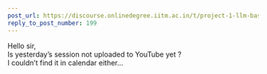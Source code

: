```yaml
---
post_url: https://discourse.onlinedegree.iitm.ac.in/t/project-1-llm-based-automation-agent-discussion-thread-tds-jan-2025/164277/201
reply_to_post_number: 199
---
```

Hello sir,  
Is yesterday’s session not uploaded to YouTube yet ?  
I couldn’t find it in calendar either…